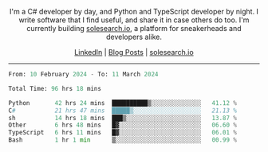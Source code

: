 <p align="center">I'm a C# developer by day, and Python and TypeScript developer by night. I write software that I find useful, and share it in case others do too. I'm currently building <a href="https://solesearch.io">solesearch.io</a>, a platform for sneakerheads and developers alike.</p>
<p align="center">
  <a href="https://www.linkedin.com/in/peter-rauscher">LinkedIn</a>
  |
  <a href="https://dev.to/peterrauscher">Blog Posts</a>
  |
  <a href="https://solesearch.io">solesearch.io</a>
</p>
<hr/>
<!--START_SECTION:waka-->

```python
From: 10 February 2024 - To: 11 March 2024

Total Time: 96 hrs 18 mins

Python       42 hrs 24 mins  ██████████▒░░░░░░░░░░░░░░   41.12 %
C#           21 hrs 47 mins  █████▒░░░░░░░░░░░░░░░░░░░   21.13 %
sh           14 hrs 18 mins  ███▒░░░░░░░░░░░░░░░░░░░░░   13.87 %
Other        6 hrs 48 mins   █▓░░░░░░░░░░░░░░░░░░░░░░░   06.60 %
TypeScript   6 hrs 11 mins   █▓░░░░░░░░░░░░░░░░░░░░░░░   06.01 %
Bash         1 hr 1 min      ▒░░░░░░░░░░░░░░░░░░░░░░░░   00.99 %
```

<!--END_SECTION:waka-->
